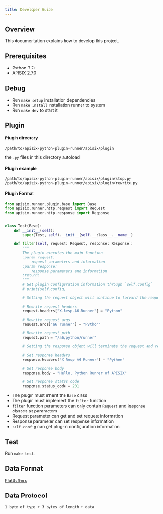 ```yaml
---
title: Developer Guide
---
```


<!--
#
# Licensed to the Apache Software Foundation (ASF) under one or more
# contributor license agreements.  See the NOTICE file distributed with
# this work for additional information regarding copyright ownership.
# The ASF licenses this file to You under the Apache License, Version 2.0
# (the "License"); you may not use this file except in compliance with
# the License.  You may obtain a copy of the License at
#
#     http://www.apache.org/licenses/LICENSE-2.0
#
# Unless required by applicable law or agreed to in writing, software
# distributed under the License is distributed on an "AS IS" BASIS,
# WITHOUT WARRANTIES OR CONDITIONS OF ANY KIND, either express or implied.
# See the License for the specific language governing permissions and
# limitations under the License.
#
-->

## Overview

This documentation explains how to develop this project.

## Prerequisites

* Python 3.7+
* APISIX 2.7.0

## Debug

- Run `make setup` installation dependencies
- Run `make install` installation runner to system
- Run `make dev` to start it

## Plugin

#### Plugin directory

```
/path/to/apisix-python-plugin-runner/apisix/plugin
```

the `.py` files in this directory autoload

#### Plugin example

```
/path/to/apisix-python-plugin-runner/apisix/plugin/stop.py
/path/to/apisix-python-plugin-runner/apisix/plugin/rewrite.py
```

#### Plugin Format

```python
from apisix.runner.plugin.base import Base
from apisix.runner.http.request import Request
from apisix.runner.http.response import Response


class Test(Base):
    def __init__(self):
        super(Test, self).__init__(self.__class__.__name__)

    def filter(self, request: Request, response: Response):
        """
        The plugin executes the main function
        :param request:
            request parameters and information
        :param response:
            response parameters and information
        :return:
        """
        # Get plugin configuration information through `self.config`
        # print(self.config)

        # Setting the request object will continue to forward the request

        # Rewrite request headers
        request.headers["X-Resp-A6-Runner"] = "Python"

        # Rewrite request args
        request.args["a6_runner"] = "Python"

        # Rewrite request path
        request.path = "/a6/python/runner"

        # Setting the response object will terminate the request and respond to the data

        # Set response headers
        response.headers["X-Resp-A6-Runner"] = "Python"

        # Set response body
        response.body = "Hello, Python Runner of APISIX"

        # Set response status code
        response.status_code = 201
```

- The plugin must inherit the `Base` class
- The plugin must implement the `filter` function
- `filter` function parameters can only contain `Request` and `Response` classes as parameters
- Request parameter can get and set request information
- Response parameter can set response information
- `self.config` can get plug-in configuration information

## Test

Run `make test`.

## Data Format

[FlatBuffers](https://github.com/google/flatbuffers)

## Data Protocol

```
1 byte of type + 3 bytes of length + data
```
